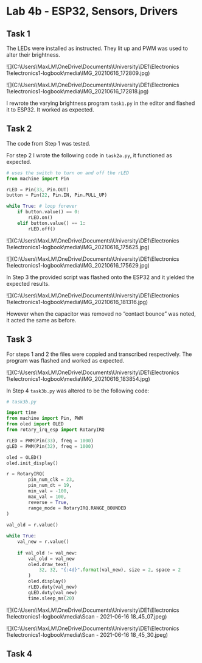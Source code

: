 # Lab 4b - ESP32, Sensors, Drivers

## Task 1

The LEDs were installed as instructed. They lit up and PWM was used to alter their brightness.

![](C:\Users\MaxLM\OneDrive\Documents\University\DE1\Electronics 1\electronics1-logbook\media\IMG_20210616_172809.jpg)

![](C:\Users\MaxLM\OneDrive\Documents\University\DE1\Electronics 1\electronics1-logbook\media\IMG_20210616_172818.jpg)

I rewrote the varying brightness program `task1.py` in the editor and flashed it to ESP32. It worked as expected.

## Task 2

The code from Step 1 was tested.

For step 2 I wrote the following code in `task2a.py`, it functioned as expected.

```python
# uses the switch to turn on and off the rLED
from machine import Pin

rLED = Pin(33, Pin.OUT)
button = Pin(22, Pin.IN, Pin.PULL_UP)

while True: # loop forever
    if button.value() == 0:
        rLED.on()
    elif button.value() == 1:
        rLED.off()
```

![](C:\Users\MaxLM\OneDrive\Documents\University\DE1\Electronics 1\electronics1-logbook\media\IMG_20210616_175625.jpg)

![](C:\Users\MaxLM\OneDrive\Documents\University\DE1\Electronics 1\electronics1-logbook\media\IMG_20210616_175629.jpg)

In Step 3 the provided script was flashed onto the ESP32 and it yielded the expected results.

![](C:\Users\MaxLM\OneDrive\Documents\University\DE1\Electronics 1\electronics1-logbook\media\IMG_20210616_181316.jpg)

However when the capacitor was removed no “contact bounce” was noted, it acted the same as before.

## Task 3

For steps 1 and 2 the files were coppied and transcribed respectively. The program was flashed and worked as expected.

![](C:\Users\MaxLM\OneDrive\Documents\University\DE1\Electronics 1\electronics1-logbook\media\IMG_20210616_183854.jpg)

In Step 4 `task3b.py` was altered to be the following code:

```python
# task3b.py

import time
from machine import Pin, PWM
from oled import OLED
from rotary_irq_esp import RotaryIRQ

rLED = PWM(Pin(33), freq = 1000)
gLED = PWM(Pin(32), freq = 1000)

oled = OLED()
oled.init_display()

r = RotaryIRQ(
        pin_num_clk = 23,
        pin_num_dt = 19,
        min_val = -100,
        max_val = 100,
        reverse = True,
        range_mode = RotaryIRQ.RANGE_BOUNDED
)
    
val_old = r.value()

while True:
    val_new = r.value()
    
    if val_old != val_new:
        val_old = val_new
        oled.draw_text(
            32, 32, "{:4d}".format(val_new), size = 2, space = 2
        )
        oled.display()
        rLED.duty(val_new)
        gLED.duty(val_new)
        time.sleep_ms(20)

```

![](C:\Users\MaxLM\OneDrive\Documents\University\DE1\Electronics 1\electronics1-logbook\media\Scan - 2021-06-16 18_45_07.jpeg)

![](C:\Users\MaxLM\OneDrive\Documents\University\DE1\Electronics 1\electronics1-logbook\media\Scan - 2021-06-16 18_45_30.jpeg)

## Task 4

